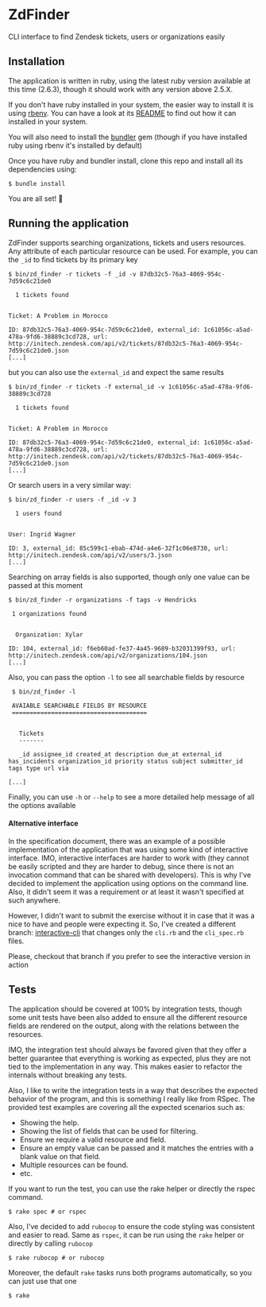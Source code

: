 # ZdFinder

CLI interface to find Zendesk tickets, users or organizations easily

## Installation

The application is written in ruby, using the latest ruby version available at this time (2.6.3), though it should work with any version above 2.5.X.

If you don't have ruby installed in your system, the easier way to install it is using [rbenv](https://github.com/rbenv/rbenv). You can have a look at its [README](https://github.com/rbenv/rbenv#installation) to find out how it can installed in your system.

You will also need to install the [bundler](https://bundler.io/) gem (though if you have installed ruby using rbenv it's installed by default)

Once you have ruby and bundler install, clone this repo and install all its dependencies using:

```
$ bundle install
```

You are all set! :tada:

## Running the application

ZdFinder supports searching organizations, tickets and users resources. Any attribute of each particular resource can be used. For example, you can the `_id` to find tickets by its primary key

```
$ bin/zd_finder -r tickets -f _id -v 87db32c5-76a3-4069-954c-7d59c6c21de0

  1 tickets found


Ticket: A Problem in Morocco

ID: 87db32c5-76a3-4069-954c-7d59c6c21de0, external_id: 1c61056c-a5ad-478a-9fd6-38889c3cd728, url: http://initech.zendesk.com/api/v2/tickets/87db32c5-76a3-4069-954c-7d59c6c21de0.json
[...]
```

but you can also use the `external_id` and expect the same results

```
$ bin/zd_finder -r tickets -f external_id -v 1c61056c-a5ad-478a-9fd6-38889c3cd728

  1 tickets found


Ticket: A Problem in Morocco

ID: 87db32c5-76a3-4069-954c-7d59c6c21de0, external_id: 1c61056c-a5ad-478a-9fd6-38889c3cd728, url: http://initech.zendesk.com/api/v2/tickets/87db32c5-76a3-4069-954c-7d59c6c21de0.json
[...]
```

Or search users in a very similar way:

```
$ bin/zd_finder -r users -f _id -v 3

  1 users found


User: Ingrid Wagner

ID: 3, external_id: 85c599c1-ebab-474d-a4e6-32f1c06e8730, url: http://initech.zendesk.com/api/v2/users/3.json
[...]
```

Searching on array fields is also supported, though only one value can be passed at this moment

```
$ bin/zd_finder -r organizations -f tags -v Hendricks

 1 organizations found


  Organization: Xylar

ID: 104, external_id: f6eb60ad-fe37-4a45-9689-b32031399f93, url: http://initech.zendesk.com/api/v2/organizations/104.json
[...]
```

Also, you can pass the option `-l` to see all searchable fields by resource

```
 $ bin/zd_finder -l

 AVAIABLE SEARCHABLE FIELDS BY RESOURCE
 ======================================


   Tickets
   -------

   _id assignee_id created_at description due_at external_id has_incidents organization_id priority status subject submitter_id tags type url via

[...]
```

Finally, you can use `-h` or `--help` to see a more detailed help message of all the options available

#### Alternative interface

In the specification document, there was an example of a possible implementation of the application that was using some kind of interactive interface. IMO, interactive interfaces are harder to work with (they cannot be easily scripted and they are harder to debug, since there is not an invocation command that can be shared with developers). This is why I've decided to implement the application using options on the command line. Also, it didn't seem it was a requirement or at least it wasn't specified at such anywhere.

However, I didn't want to submit the exercise without it in case that it was a nice to have and people were expecting it. So, I've created a different branch: [interactive-cli](https://github.com/nogates/zd_finder/tree/interactive-cli) that changes only the `cli.rb` and the `cli_spec.rb` files.

Please, checkout that branch if you prefer to see the interactive version in action

## Tests

The application should be covered at 100% by integration tests, though some unit tests have been also added to ensure all the different resource fields are rendered on the output, along with the relations between the resources.

IMO, the integration test should always be favored given that they offer a better guarantee that everything is working as expected, plus they are not tied to the implementation in any way. This makes easier to refactor the internals without breaking any tests.

Also, I like to write the integration tests in a way that describes the expected behavior of the program, and this is something I really like from RSpec. The provided test examples are covering all the expected scenarios such as:
 - Showing the help.
 - Showing the list of fields that can be used for filtering.
 - Ensure we require a valid resource and field.
 - Ensure an empty value can be passed and it matches the entries with a blank value on that field.
 - Multiple resources can be found.
 - etc.

If you want to run the test, you can use the rake helper or directly the rspec command.

```
$ rake spec # or rspec
```

Also, I've decided to add `rubocop` to ensure the code styling was consistent and easier to read. Same as `rspec`, it can be run using the `rake` helper or directly by calling `rubocop`

```
$ rake rubocop # or rubocop
```

Moreover, the default `rake` tasks runs both programs automatically, so you can just use that one

```
$ rake
```
